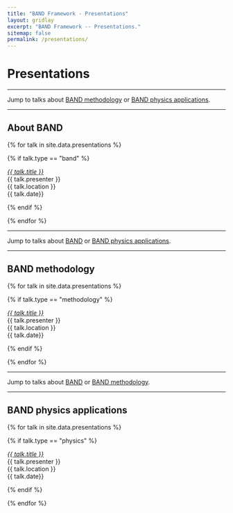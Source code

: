 ```yaml
---
title: "BAND Framework - Presentations"
layout: gridlay
excerpt: "BAND Framework -- Presentations."
sitemap: false
permalink: /presentations/
---
```



# Presentations

----

Jump to talks about [BAND methodology](#band-methodology) or [BAND physics applications](#band-physics-applications).

----

## About BAND

{% for talk in site.data.presentations %}

{% if talk.type == "band" %}

  <a href="{{talk.link.url }}" target="_blank"><em>{{ talk.title }}</em></a> <br />
  {{ talk.presenter }} <br />{{ talk.location }}<br />{{ talk.date}}

{% endif %}

{% endfor %}

----

Jump to talks about [BAND](#about-band) or [BAND physics applications](#band-physics-applications).

----

## BAND methodology


{% for talk in site.data.presentations %}

{% if talk.type == "methodology" %}

  <a href="{{talk.link.url }}" target="_blank"><em>{{ talk.title }}</em></a> <br />
  {{ talk.presenter }} <br />{{ talk.location }}<br />{{ talk.date}}

{% endif %}

{% endfor %}


----

Jump to talks about [BAND](#about-band) or [BAND methodology](#band-methodology).

----

## BAND physics applications

{% for talk in site.data.presentations %}

{% if talk.type == "physics" %}

  <a href="{{talk.link.url }}" target="_blank"><em>{{ talk.title }}</em></a> <br />
  {{ talk.presenter }} <br />{{ talk.location }}<br />{{ talk.date}}

{% endif %}

{% endfor %}


